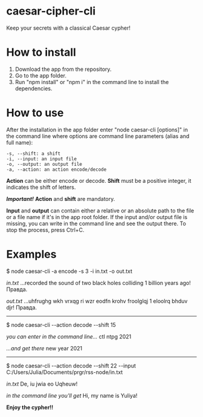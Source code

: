 # caesar-cipher-cli
Keep your secrets with a classical Caesar cypher!

# How to install
1. Download the app from the repository.
2. Go to the app folder.
3. Run "npm install" or "npm i" in the command line to install the dependencies.

# How to use
After the installation in the app folder enter "node caesar-cli [options]" in the command line where options are command line parameters (alias and full name):

    -s, --shift: a shift
    -i, --input: an input file
    -o, --output: an output file
    -a, --action: an action encode/decode

**Action** can be either encode or decode. **Shift** must be a positive integer, it indicates the shift of letters.

***Important!*** **Action** and **shift** are mandatory.

**Input** and **output** can contain either a relative or an absolute path to the file or a file name if it's in the app root folder.
If the input and/or output file is missing, you can write in the command line and see the output there. To stop the process, press Ctrl+C.

# Examples
$ node caesar-cli -a encode -s 3 -i in.txt -o out.txt

*in.txt* ...recorded the sound of two black holes colliding 1 billion years ago! Правда.

*out.txt* ...uhfrughg wkh vrxqg ri wzr eodfn krohv froolglqj 1 eloolrq bhduv djr! Правда.

-----------------------------------------------------------------------------------------

$ node caesar-cli --action decode --shift 15

*you can enter in the command line...* ctl ntpg 2021

*...and get there* new year 2021

-----------------------------------------------------------------------------------------

$ node caesar-cli --action decode --shift 22 --input C:/Users/Julia/Documents/prgr/rss-node/in.txt

*in.txt* De, iu jwia eo Uqheuw!

*in the command line you'll get* Hi, my name is Yuliya!

**Enjoy the cypher!!**







